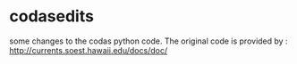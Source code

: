 # codasedits
some changes to the codas python code.  The original code is provided by :  http://currents.soest.hawaii.edu/docs/doc/
